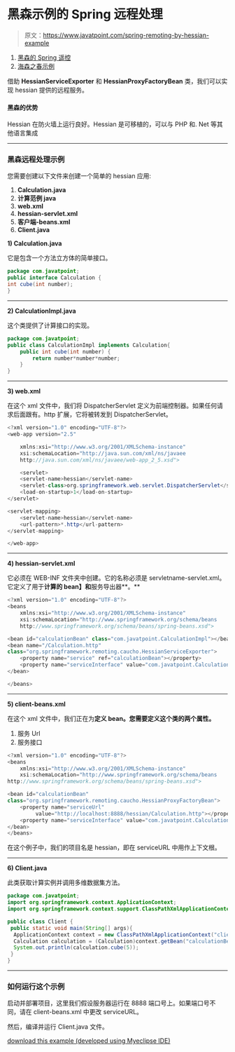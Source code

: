 # 黑森示例的 Spring 远程处理

> 原文：<https://www.javatpoint.com/spring-remoting-by-hessian-example>

1.  [黑森的 Spring 遥控](#)
2.  [海森之春示例](#ex)

借助 **HessianServiceExporter** 和 **HessianProxyFactoryBean** 类，我们可以实现 hessian 提供的远程服务。

#### 黑森的优势

Hessian 在防火墙上运行良好。Hessian 是可移植的，可以与 PHP 和. Net 等其他语言集成

* * *

### 黑森远程处理示例

您需要创建以下文件来创建一个简单的 hessian 应用:

1.  **Calculation.java**
2.  **计算范例 java**
3.  **web.xml**
4.  **hessian-servlet.xml**
5.  **客户端-beans.xml**
6.  **Client.java**

**1) Calculation.java**

它是包含一个方法立方体的简单接口。

```java
package com.javatpoint;
public interface Calculation {
int cube(int number);
}

```

* * *

**2) CalculationImpl.java**

这个类提供了计算接口的实现。

```java
package com.javatpoint;
public class CalculationImpl implements Calculation{
	public int cube(int number) {
		return number*number*number;
	}
}

```

* * *

**3) web.xml**

在这个 xml 文件中，我们将 DispatcherServlet 定义为前端控制器。如果任何请求后面跟有。http 扩展，它将被转发到 DispatcherServlet。

```java
<?xml version="1.0" encoding="UTF-8"?>
<web-app version="2.5" 

	xmlns:xsi="http://www.w3.org/2001/XMLSchema-instance" 
	xsi:schemaLocation="http://java.sun.com/xml/ns/javaee 
	http://java.sun.com/xml/ns/javaee/web-app_2_5.xsd">

	<servlet>
    <servlet-name>hessian</servlet-name>
    <servlet-class>org.springframework.web.servlet.DispatcherServlet</servlet-class>
    <load-on-startup>1</load-on-startup>
</servlet>

<servlet-mapping>
    <servlet-name>hessian</servlet-name>
    <url-pattern>*.http</url-pattern>
</servlet-mapping>

</web-app>

```

* * *

**4) hessian-servlet.xml**

它必须在 WEB-INF 文件夹中创建。它的名称必须是 servletname-servlet.xml。它定义了用于**计算的 bean】和**服务导出器**。**

```java
<?xml version="1.0" encoding="UTF-8"?>
<beans 
	xmlns:xsi="http://www.w3.org/2001/XMLSchema-instance"
	xsi:schemaLocation="http://www.springframework.org/schema/beans 
	http://www.springframework.org/schema/beans/spring-beans.xsd">

<bean id="calculationBean" class="com.javatpoint.CalculationImpl"></bean>
<bean name="/Calculation.http" 
class="org.springframework.remoting.caucho.HessianServiceExporter">
	<property name="service" ref="calculationBean"></property>
	<property name="serviceInterface" value="com.javatpoint.Calculation"></property>
</bean>

</beans>

```

* * *

**5) client-beans.xml**

在这个 xml 文件中，我们正在为**定义 bean。您需要定义这个类的两个属性。**

1.  服务 Url
2.  服务接口

```java
<?xml version="1.0" encoding="UTF-8"?>
<beans 
	xmlns:xsi="http://www.w3.org/2001/XMLSchema-instance"
	xsi:schemaLocation="http://www.springframework.org/schema/beans 
http://www.springframework.org/schema/beans/spring-beans.xsd">

<bean id="calculationBean" 
class="org.springframework.remoting.caucho.HessianProxyFactoryBean">
	<property name="serviceUrl" 
         value="http://localhost:8888/hessian/Calculation.http"></property>
	<property name="serviceInterface" value="com.javatpoint.Calculation"></property>
</bean>
</beans>

```

在这个例子中，我们的项目名是 hessian，即在 serviceURL 中用作上下文根。

* * *

**6) Client.java**

此类获取计算实例并调用多维数据集方法。

```java
package com.javatpoint;
import org.springframework.context.ApplicationContext;
import org.springframework.context.support.ClassPathXmlApplicationContext;

public class Client {
 public static void main(String[] args){
  ApplicationContext context = new ClassPathXmlApplicationContext("client-beans.xml");
  Calculation calculation = (Calculation)context.getBean("calculationBean");
  System.out.println(calculation.cube(5));
 }
}

```

* * *

### 如何运行这个示例

启动并部署项目，这里我们假设服务器运行在 8888 端口号上。如果端口号不同，请在 client-beans.xml 中更改 serviceURL。

然后，编译并运行 Client.java 文件。

[download this example (developed using Myeclipse IDE)](https://static.javatpoint.com/src/sp/hessian.zip)